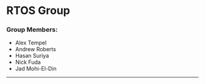 # RTOS Group
### Group Members:
- Alex Tempel
- Andrew Roberts
- Hasan Suriya
- Nick Fuda
- Jad Mohi-El-Din
---
